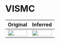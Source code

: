 # VISMC


| Original | Inferred |
|-----------|----------|
|<img src="" width="100%" /> | <img src="" width="100%" /> |
